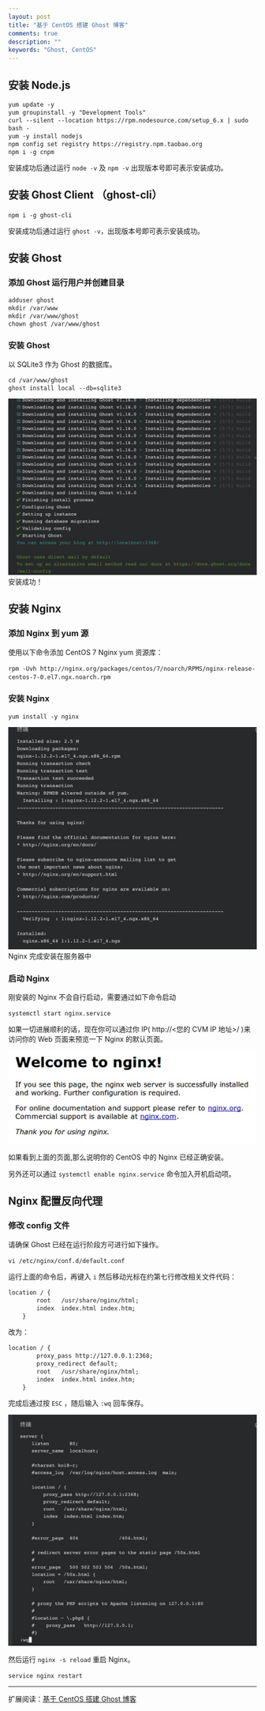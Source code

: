 ```yaml
---
layout: post
title: "基于 CentOS 搭建 Ghost 博客"
comments: true
description: ""
keywords: "Ghost, CentOS"
---
```



## 安装 Node.js

```
yum update -y
yum groupinstall -y "Development Tools"
curl --silent --location https://rpm.nodesource.com/setup_6.x | sudo bash -
yum -y install nodejs
npm config set registry https://registry.npm.taobao.org
npm i -g cnpm
```

安装成功后通过运行 `node -v` 及 `npm -v` 出现版本号即可表示安装成功。

## 安装 Ghost Client （ghost-cli）

`npm i -g ghost-cli`

安装成功后通过运行 `ghost -v`，出现版本号即可表示安装成功。

## 安装 Ghost

### 添加 Ghost 运行用户并创建目录

```
adduser ghost
mkdir /var/www
mkdir /var/www/ghost
chown ghost /var/www/ghost
```

### 安装 Ghost

以 SQLite3 作为 Ghost 的数据库。

```
cd /var/www/ghost
ghost install local --db=sqlite3
```

![](./_image/2018-12/2018-12-05-21-07-24.jpg)
安装成功！

## 安装 Nginx

### 添加 Nginx 到 yum 源

使用以下命令添加 CentOS 7 Nginx yum 资源库：

`rpm -Uvh http://nginx.org/packages/centos/7/noarch/RPMS/nginx-release-centos-7-0.el7.ngx.noarch.rpm`

### 安装 Nginx

`yum install -y nginx`

![](./_image/2018-12/2018-12-05-21-08-30.jpg)
Nginx 完成安装在服务器中

### 启动 Nginx

刚安装的 Nginx 不会自行启动，需要通过如下命令启动

`systemctl start nginx.service`

如果一切进展顺利的话，现在你可以通过你 IP( http://<您的 CVM IP 地址>/ )来访问你的 Web 页面来预览一下 Nginx 的默认页面。

![](./_image/2018-12/2018-12-05-21-10-43.jpg)

如果看到上面的页面,那么说明你的 CentOS 中的 Nginx 已经正确安装。

另外还可以通过 `systemctl enable nginx.service` 命令加入开机启动项。

## Nginx 配置反向代理

### 修改 config 文件

请确保 Ghost 已经在运行阶段方可进行如下操作。

`vi /etc/nginx/conf.d/default.conf`

运行上面的命令后，再键入 `i` 然后移动光标在约第七行修改相关文件代码：

```
location / {
        root   /usr/share/nginx/html;
        index  index.html index.htm;
    }
```

改为：

```
location / {
        proxy_pass http://127.0.0.1:2368;
        proxy_redirect default;
        root   /usr/share/nginx/html;
        index  index.html index.htm;
    }
```

完成后通过按 `ESC` ，随后输入 `:wq` 回车保存。

![](./_image/2018-12/2018-12-05-21-15-39.jpg)

然后运行 `nginx -s reload` 重启 Nginx。

`service nginx restart`

- - - - - 


扩展阅读：[基于 CentOS 搭建 Ghost 博客](https://cloud.tencent.com/developer/labs/lab/10281)

